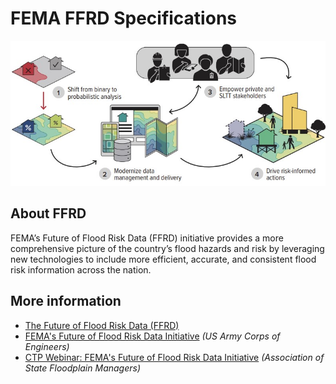 # FEMA FFRD Specifications

![FFRD Overview](images/ffrd-overview.png)

## About FFRD
FEMA’s Future of Flood Risk Data (FFRD) initiative provides a more
comprehensive picture of the country’s flood hazards and risk by leveraging new
technologies to include more efficient, accurate, and consistent flood risk
information across the nation.

## More information
* [The Future of Flood Risk Data (FFRD)](https://www.fema.gov/print/pdf/node/578088)
* [FEMA's Future of Flood Risk Data Initiative](https://www.hec.usace.army.mil/confluence/hecnews/spring-2023/fema-s-future-of-flood-risk-data-initiative)
  _(US Army Corps of Engineers)_
* [CTP Webinar: FEMA's Future of Flood Risk Data Initiative](https://floodsciencecenter.org/event/ctp-webinar-femas-future-of-flood-risk-data-initiative/)
  _(Association of State Floodplain Managers)_
